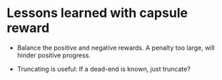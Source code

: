 # Lessons learned with capsule reward

- Balance the positive and negative rewards.
A penalty too large, will hinder positive progress.

- Truncating is useful:
If a dead-end is known, just truncate?